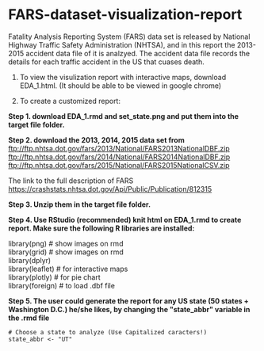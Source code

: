 # FARS-dataset-visualization-report

Fatality Analysis Reporting System (FARS) data set is released by National Highway Traffic Safety Administration (NHTSA), and in this report the 2013-2015 accident data file of it is analzyed. The accident data file records the details for each traffic accident in the US that cuases death.

1. To view the visulization report with interactive maps, download EDA_1.html. (It should be able to be viewed in google chrome)

2. To create a customized report:

**Step 1. download EDA_1.rmd and set_state.png and put them into the target file folder.**  

**Step 2. download the 2013, 2014, 2015 data set from**  
ftp://ftp.nhtsa.dot.gov/fars/2013/National/FARS2013NationalDBF.zip  
ftp://ftp.nhtsa.dot.gov/fars/2014/National/FARS2014NationalDBF.zip  
ftp://ftp.nhtsa.dot.gov/fars/2015/National/FARS2015NationalCSV.zip

The link to the full description of FARS  
https://crashstats.nhtsa.dot.gov/Api/Public/Publication/812315  

**Step 3. Unzip them in the target file folder.**  

**Step 4. Use RStudio (recommended) knit html on EDA_1.rmd to create report. Make sure the following R libraries are installed:**  

library(png)       # show images on rmd  
library(grid)      # show images on rmd  
library(dplyr)  
library(leaflet)   # for interactive maps  
library(plotly)    # for pie chart  
library(foreign)   # to load .dbf file  

**Step 5. The user could generate the report for any US state (50 states + Washington D.C.) he/she likes, by changing the "state_abbr" variable in the .rmd file**
```{r}
# Choose a state to analyze (Use Capitalized caracters!)
state_abbr <- "UT"
```
